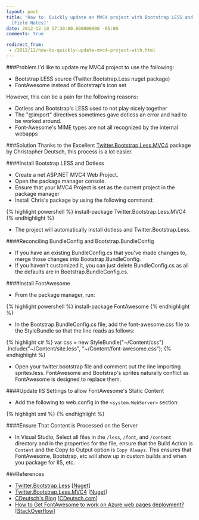 ```yaml
---
layout: post
title: 'How to: Quickly update an MVC4 project with Bootstrap LESS and FontAwesome
  [Field Notes]'
date: 2012-12-10 17:30:00.000000000 -05:00
comments: true

redirect_from:
 - /2012/12/how-to-quickly-update-mvc4-project-with.html
---
```

###Problem
I'd like to update my MVC4 project to use the following:

* Bootstrap LESS source (Twitter.Bootstrap.Less nuget package)
* FontAwesome instead of Bootstrap's icon set

However, this can be a pain for the following reasons:

* Dotless and Bootstrap's LESS used to not play nicely together
* The "@import" directives sometimes gave dotless an error and had to be worked around.
* Font-Awesome's MIME types are not all recognized by the internal webapps

###Solution
Thanks to the Excellent [Twitter.Bootstrap.Less.MVC4](https://nuget.org/packages/Twitter.Bootstrap.Less.MVC4) package by Christopher Deutsch, this process is a lot easier.

####Install Bootstrap LESS and Dotless

* Create a net ASP.NET MVC4 Web Project.
* Open the package manager console.
* Ensure that your MVC4 Project is set as the current project in the package manager
* Install Chris's package by using the following command: 

{% highlight powershell %}
install-package Twitter.Bootstrap.Less.MVC4
{% endhighlight %}

* The project will automatically install dotless and Twitter.Bootstrap.Less.</ul>

####Reconciling BundleConfig and Bootstrap.BundleConfig

* If you have an existing BundleConfig.cs that you've made changes to, merge those changes into Bootstrap.BundleConfig.
* If you haven't customized it, you can just delete BundleConfig.cs as all the defaults are in Bootstrap.BundleConfig.cs.

####Install FontAwesome

* From the package manager, run: 

{% highlight powershell %}
install-package FontAwesome
{% endhighlight %}

* In the Bootstrap.BundleConfig.cs file, add the font-awesome.css file to the StyleBundle so that the line reads as follows:

{% highlight c# %}
var css = new StyleBundle("~/Content/css")
   .Include("~/Content/site.less", "~/Content/font-awesome.css");
{% endhighlight %}

* Open your twitter.bootstrap file and comment out the line importing sprites.less. FontAwesome and Bootstrap's sprites naturally conflict as FontAwesome is designed to replace them.

####Update IIS Settings to allow FontAwesome's Static Content
* Add the following to web.config in the `<system.WebServer>` section:

{% highlight xml %}
<staticContent>
       <remove fileExtension=".svg" />
       <remove fileExtension=".eot" />
       <remove fileExtension=".woff" />
       <mimeMap fileExtension=".svg" mimeType="image/svg+xml"  />
       <mimeMap fileExtension=".eot" mimeType="application/vnd.ms-fontobject" />
       <mimeMap fileExtension=".woff" mimeType="application/x-woff" />
</staticContent>
{% endhighlight %}

####Ensure That Content is Processed on the Server

* In Visual Studio, Select all files in the `/less`, `/font`, and `/content` directory and in the properties for the file, ensure that the Build Action is `Content` and the Copy to Output option is `Copy Always`. This ensures that FontAwesome, Bootstrap, etc will show up in custom builds and when you package for IIS, etc.

###References

* <a href="https://nuget.org/packages/Twitter.Bootstrap.Less">Twitter.Bootstrap.Less</a>&nbsp;[<a href="https://nuget.org/">Nuget</a>]
* <a href="https://nuget.org/packages/Twitter.Bootstrap.Less.MVC4">Twitter.Bootstrap.Less.MVC4</a> [<a href="https://nuget.org/">Nuget</a>]
* <a href="http://blog.cdeutsch.com/">CDeutsch's Blog</a>&nbsp;[<a href="http://cdeutsch.com/">CDeutsch.com</a>]
* <a href="http://stackoverflow.com/questions/13309138/how-to-get-fontawesome-to-work-on-an-azure-web-pages-deployment">How to Get FontAwesome to work on Azure web pages deployment?</a> [<a href="http://stackoverflow.com/">StackOverflow</a>]</ul>
